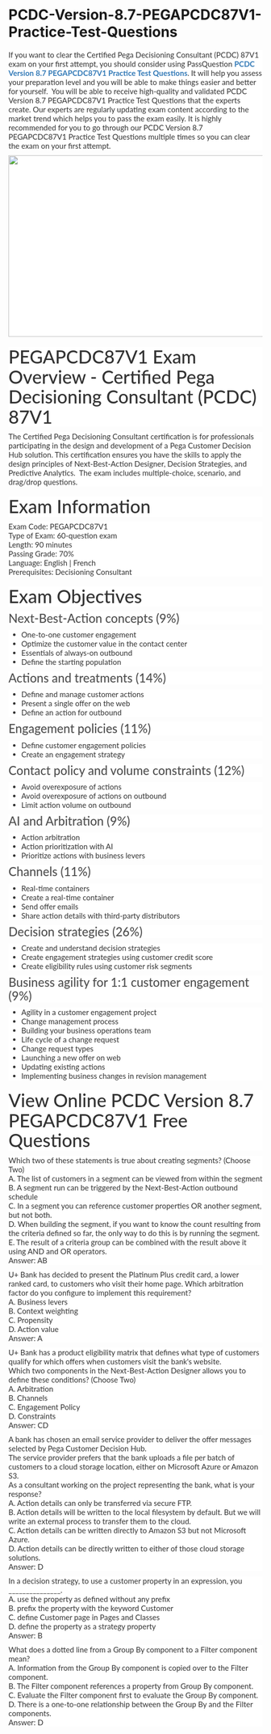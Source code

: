 # PCDC-Version-8.7-PEGAPCDC87V1-Practice-Test-Questions
<p>
	<span style="font-size:12px;font-weight:normal;"><span style="white-space:normal;">
	<p style="box-sizing:border-box;margin-top:0px;margin-bottom:10px;color:#333333;font-family:Lato;font-size:15px;white-space:normal;background-color:#FFFFFF;">
		If you want to clear the Certified Pega Decisioning Consultant (PCDC) 87V1 exam on your first attempt, you should consider using PassQuestion&nbsp;<span style="box-sizing:border-box;font-weight:700;"><a href="https://www.passquestion.com/pegapcdc87v1.html" style="box-sizing:border-box;background-color:transparent;color:#337AB7;text-decoration-line:none;">PCDC Version 8.7 PEGAPCDC87V1 Practice Test Questions</a></span>. It will help you assess your preparation level and you will be able to make things easier and better for yourself.&nbsp; You will be able to receive high-quality and validated PCDC Version 8.7 PEGAPCDC87V1 Practice Test Questions that the experts create. Our experts are regularly updating exam content according to the market trend which helps you to pass the exam easily. It is highly recommended for you to go through our PCDC Version 8.7 PEGAPCDC87V1 Practice Test Questions multiple times so you can clear the exam on your first attempt.&nbsp;
	</p>
	<p style="box-sizing:border-box;margin-top:0px;margin-bottom:10px;color:#333333;font-family:Lato;font-size:15px;white-space:normal;background-color:#FFFFFF;">
		<img alt="" src="https://www.passquestion.com/uploads/pqcom/images/20220718/0b40f58bff7be67bf44ac0b00747cc90.png" style="box-sizing:border-box;vertical-align:middle;max-width:100%;height:359px;width:600px;" />
	</p>
	<h1 style="box-sizing:border-box;margin:20px 0px 10px;font-size:36px;font-family:Lato;font-weight:500;line-height:1.1;color:#333333;white-space:normal;background-color:#FFFFFF;">
		PEGAPCDC87V1 Exam Overview - Certified Pega Decisioning Consultant (PCDC) 87V1
	</h1>
	<p style="box-sizing:border-box;margin-top:0px;margin-bottom:10px;color:#333333;font-family:Lato;font-size:15px;white-space:normal;background-color:#FFFFFF;">
		The Certified Pega Decisioning Consultant certification is for professionals participating in the design and development of a Pega Customer Decision Hub solution. This certification ensures you have the skills to apply the design principles of Next-Best-Action Designer, Decision Strategies, and Predictive Analytics. &nbsp;The exam includes multiple-choice, scenario, and drag/drop questions.&nbsp;
	</p>
	<h1 style="box-sizing:border-box;margin:20px 0px 10px;font-size:36px;font-family:Lato;font-weight:500;line-height:1.1;color:#333333;white-space:normal;background-color:#FFFFFF;">
		Exam Information
	</h1>
	<p style="box-sizing:border-box;margin-top:0px;margin-bottom:10px;color:#333333;font-family:Lato;font-size:15px;white-space:normal;background-color:#FFFFFF;">
		Exam Code: PEGAPCDC87V1<br style="box-sizing:border-box;" />
Type of Exam: 60-question exam<br style="box-sizing:border-box;" />
Length: 90 minutes<br style="box-sizing:border-box;" />
Passing Grade: 70%&nbsp;<br style="box-sizing:border-box;" />
Language: English | French<br style="box-sizing:border-box;" />
Prerequisites: Decisioning Consultant
	</p>
	<h1 style="box-sizing:border-box;margin:20px 0px 10px;font-size:36px;font-family:Lato;font-weight:500;line-height:1.1;color:#333333;white-space:normal;background-color:#FFFFFF;">
		Exam Objectives
	</h1>
	<h3 style="box-sizing:border-box;font-family:Lato;font-weight:500;line-height:1.1;color:#505050;margin-top:0px;margin-bottom:10px;font-size:24px;white-space:normal;background-color:#FFFFFF;">
		Next-Best-Action concepts (9%)
	</h3>
	<ul style="box-sizing:border-box;margin-top:0px;margin-bottom:10px;color:#333333;font-family:Lato;font-size:15px;white-space:normal;background-color:#FFFFFF;">
		<li style="box-sizing:border-box;">
			One-to-one customer engagement
		</li>
		<li style="box-sizing:border-box;">
			Optimize the customer value in the contact center
		</li>
		<li style="box-sizing:border-box;">
			Essentials of always-on outbound
		</li>
		<li style="box-sizing:border-box;">
			Define the starting population
		</li>
	</ul>
	<h3 style="box-sizing:border-box;font-family:Lato;font-weight:500;line-height:1.1;color:#505050;margin-top:0px;margin-bottom:10px;font-size:24px;white-space:normal;background-color:#FFFFFF;">
		Actions and treatments (14%)
	</h3>
	<ul style="box-sizing:border-box;margin-top:0px;margin-bottom:10px;color:#333333;font-family:Lato;font-size:15px;white-space:normal;background-color:#FFFFFF;">
		<li style="box-sizing:border-box;">
			Define and manage customer actions
		</li>
		<li style="box-sizing:border-box;">
			Present a single offer on the web
		</li>
		<li style="box-sizing:border-box;">
			Define an action for outbound
		</li>
	</ul>
	<h3 style="box-sizing:border-box;font-family:Lato;font-weight:500;line-height:1.1;color:#505050;margin-top:0px;margin-bottom:10px;font-size:24px;white-space:normal;background-color:#FFFFFF;">
		Engagement policies (11%)
	</h3>
	<ul style="box-sizing:border-box;margin-top:0px;margin-bottom:10px;color:#333333;font-family:Lato;font-size:15px;white-space:normal;background-color:#FFFFFF;">
		<li style="box-sizing:border-box;">
			Define customer engagement policies
		</li>
		<li style="box-sizing:border-box;">
			Create an engagement strategy
		</li>
	</ul>
	<h3 style="box-sizing:border-box;font-family:Lato;font-weight:500;line-height:1.1;color:#505050;margin-top:0px;margin-bottom:10px;font-size:24px;white-space:normal;background-color:#FFFFFF;">
		Contact policy and volume constraints (12%)
	</h3>
	<ul style="box-sizing:border-box;margin-top:0px;margin-bottom:10px;color:#333333;font-family:Lato;font-size:15px;white-space:normal;background-color:#FFFFFF;">
		<li style="box-sizing:border-box;">
			Avoid overexposure of actions
		</li>
		<li style="box-sizing:border-box;">
			Avoid overexposure of actions on outbound
		</li>
		<li style="box-sizing:border-box;">
			Limit action volume on outbound
		</li>
	</ul>
	<h3 style="box-sizing:border-box;font-family:Lato;font-weight:500;line-height:1.1;color:#505050;margin-top:0px;margin-bottom:10px;font-size:24px;white-space:normal;background-color:#FFFFFF;">
		AI and Arbitration (9%)
	</h3>
	<ul style="box-sizing:border-box;margin-top:0px;margin-bottom:10px;color:#333333;font-family:Lato;font-size:15px;white-space:normal;background-color:#FFFFFF;">
		<li style="box-sizing:border-box;">
			Action arbitration
		</li>
		<li style="box-sizing:border-box;">
			Action prioritization with AI
		</li>
		<li style="box-sizing:border-box;">
			Prioritize actions with business levers
		</li>
	</ul>
	<h3 style="box-sizing:border-box;font-family:Lato;font-weight:500;line-height:1.1;color:#505050;margin-top:0px;margin-bottom:10px;font-size:24px;white-space:normal;background-color:#FFFFFF;">
		Channels (11%)
	</h3>
	<ul style="box-sizing:border-box;margin-top:0px;margin-bottom:10px;color:#333333;font-family:Lato;font-size:15px;white-space:normal;background-color:#FFFFFF;">
		<li style="box-sizing:border-box;">
			Real-time containers
		</li>
		<li style="box-sizing:border-box;">
			Create a real-time container
		</li>
		<li style="box-sizing:border-box;">
			Send offer emails
		</li>
		<li style="box-sizing:border-box;">
			Share action details with third-party distributors
		</li>
	</ul>
	<h3 style="box-sizing:border-box;font-family:Lato;font-weight:500;line-height:1.1;color:#505050;margin-top:0px;margin-bottom:10px;font-size:24px;white-space:normal;background-color:#FFFFFF;">
		Decision strategies (26%)
	</h3>
	<ul style="box-sizing:border-box;margin-top:0px;margin-bottom:10px;color:#333333;font-family:Lato;font-size:15px;white-space:normal;background-color:#FFFFFF;">
		<li style="box-sizing:border-box;">
			Create and understand decision strategies
		</li>
		<li style="box-sizing:border-box;">
			Create engagement strategies using customer credit score
		</li>
		<li style="box-sizing:border-box;">
			Create eligibility rules using customer risk segments
		</li>
	</ul>
	<h3 style="box-sizing:border-box;font-family:Lato;font-weight:500;line-height:1.1;color:#505050;margin-top:0px;margin-bottom:10px;font-size:24px;white-space:normal;background-color:#FFFFFF;">
		Business agility for 1:1 customer engagement (9%)
	</h3>
	<ul style="box-sizing:border-box;margin-top:0px;margin-bottom:10px;color:#333333;font-family:Lato;font-size:15px;white-space:normal;background-color:#FFFFFF;">
		<li style="box-sizing:border-box;">
			Agility in a customer engagement project
		</li>
		<li style="box-sizing:border-box;">
			Change management process
		</li>
		<li style="box-sizing:border-box;">
			Building your business operations team
		</li>
		<li style="box-sizing:border-box;">
			Life cycle of a change request
		</li>
		<li style="box-sizing:border-box;">
			Change request types
		</li>
		<li style="box-sizing:border-box;">
			Launching a new offer on web
		</li>
		<li style="box-sizing:border-box;">
			Updating existing actions
		</li>
		<li style="box-sizing:border-box;">
			Implementing business changes in revision management
		</li>
	</ul>
	<h1 style="box-sizing:border-box;margin:20px 0px 10px;font-size:36px;font-family:Lato;font-weight:500;line-height:1.1;color:#333333;white-space:normal;background-color:#FFFFFF;">
		View Online PCDC Version 8.7 PEGAPCDC87V1 Free Questions
	</h1>
	<p style="box-sizing:border-box;margin-top:0px;margin-bottom:10px;color:#333333;font-family:Lato;font-size:15px;white-space:normal;background-color:#FFFFFF;">
		Which two of these statements is true about creating segments? (Choose Two)<br style="box-sizing:border-box;" />
A. The list of customers in a segment can be viewed from within the segment<br style="box-sizing:border-box;" />
B. A segment run can be triggered by the Next-Best-Action outbound schedule<br style="box-sizing:border-box;" />
C. In a segment you can reference customer properties OR another segment, but not both.<br style="box-sizing:border-box;" />
D. When building the segment, if you want to know the count resulting from the criteria defined so far, the only way to do this is by running the segment.<br style="box-sizing:border-box;" />
E. The result of a criteria group can be combined with the result above it using AND and OR operators.<br style="box-sizing:border-box;" />
Answer: AB
	</p>
	<p style="box-sizing:border-box;margin-top:0px;margin-bottom:10px;color:#333333;font-family:Lato;font-size:15px;white-space:normal;background-color:#FFFFFF;">
		U+ Bank has decided to present the Platinum Plus credit card, a lower ranked card, to customers who visit their home page. Which arbitration factor do you configure to implement this requirement?<br style="box-sizing:border-box;" />
A. Business levers<br style="box-sizing:border-box;" />
B. Context weighting<br style="box-sizing:border-box;" />
C. Propensity<br style="box-sizing:border-box;" />
D. Action value<br style="box-sizing:border-box;" />
Answer: A
	</p>
	<p style="box-sizing:border-box;margin-top:0px;margin-bottom:10px;color:#333333;font-family:Lato;font-size:15px;white-space:normal;background-color:#FFFFFF;">
		U+ Bank has a product eligibility matrix that defines what type of customers qualify for which offers when customers visit the bank's website.<br style="box-sizing:border-box;" />
Which two components in the Next-Best-Action Designer allows you to define these conditions? (Choose Two)<br style="box-sizing:border-box;" />
A. Arbitration<br style="box-sizing:border-box;" />
B. Channels<br style="box-sizing:border-box;" />
C. Engagement Policy<br style="box-sizing:border-box;" />
D. Constraints<br style="box-sizing:border-box;" />
Answer: CD
	</p>
	<p style="box-sizing:border-box;margin-top:0px;margin-bottom:10px;color:#333333;font-family:Lato;font-size:15px;white-space:normal;background-color:#FFFFFF;">
		A bank has chosen an email service provider to deliver the offer messages selected by Pega Customer Decision Hub.<br style="box-sizing:border-box;" />
The service provider prefers that the bank uploads a file per batch of customers to a cloud storage location, either on Microsoft Azure or Amazon S3.<br style="box-sizing:border-box;" />
As a consultant working on the project representing the bank, what is your response?<br style="box-sizing:border-box;" />
A. Action details can only be transferred via secure FTP.<br style="box-sizing:border-box;" />
B. Action details will be written to the local filesystem by default. But we will write an external process to transfer them to the cloud.<br style="box-sizing:border-box;" />
C. Action details can be written directly to Amazon S3 but not Microsoft Azure.<br style="box-sizing:border-box;" />
D. Action details can be directly written to either of those cloud storage solutions.<br style="box-sizing:border-box;" />
Answer: D
	</p>
	<p style="box-sizing:border-box;margin-top:0px;margin-bottom:10px;color:#333333;font-family:Lato;font-size:15px;white-space:normal;background-color:#FFFFFF;">
		In a decision strategy, to use a customer property in an expression, you _______________.<br style="box-sizing:border-box;" />
A. use the property as defined without any prefix<br style="box-sizing:border-box;" />
B. prefix the property with the keyword Customer<br style="box-sizing:border-box;" />
C. define Customer page in Pages and Classes<br style="box-sizing:border-box;" />
D. define the property as a strategy property<br style="box-sizing:border-box;" />
Answer: B
	</p>
	<p style="box-sizing:border-box;margin-top:0px;margin-bottom:10px;color:#333333;font-family:Lato;font-size:15px;white-space:normal;background-color:#FFFFFF;">
		What does a dotted line from a Group By component to a Filter component mean?<br style="box-sizing:border-box;" />
A. Information from the Group By component is copied over to the Filter component.<br style="box-sizing:border-box;" />
B. The Filter component references a property from Group By component.<br style="box-sizing:border-box;" />
C. Evaluate the Filter component first to evaluate the Group By component.<br style="box-sizing:border-box;" />
D. There is a one-to-one relationship between the Group By and the Filter components.<br style="box-sizing:border-box;" />
Answer: D
	</p>
</span></span>
</p>
<p>
	<span style="white-space:normal;"></span> 
</p>
